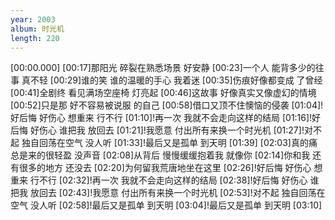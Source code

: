 ```yaml
---
year: 2003
album: 时光机
length: 220
---
```

[00:00.000]
[00:17]那阳光 碎裂在熟悉场景 好安静
[00:23]一个人 能背多少的往事 真不轻
[00:29]谁的笑 谁的温暖的手心 我着迷
[00:35]伤痕好像都变成 了曾经
[00:41]全剧终 看见满场空座椅 灯亮起
[00:46]这故事 好像真实又像虚幻的情境
[00:52]只是那 好不容易被说服 的自己
[00:58]借口又顶不住懊恼的侵袭
[01:04]!好后悔 好伤心 想重来 行不行
[01:10]!再一次 我就不会走向这样的结局
[01:16]!好后悔 好伤心 谁把我 放回去
[01:21]!我愿意 付出所有来换一个时光机
[01:27]!对不起 独自回荡在空气 没人听
[01:33]!最后又是孤单 到天明
[01:39]
[02:03]真的痛 总是来的很轻盈 没声音
[02:08]从背后 慢慢缓缓抱着我 就像你
[02:14]你和我 还有很多的地方 还没去
[02:20]为何留我荒唐地坐在这里
[02:26]!好后悔 好伤心 想重来 行不行
[02:32]!再一次 我就不会走向这样的结局
[02:38]!好后悔 好伤心 谁把我 放回去
[02:43]!我愿意 付出所有来换一个时光机
[02:53]!对不起 独自回荡在空气 没人听
[02:58]!最后又是孤单 到天明
[03:04]!最后又是孤单 到天明
[03:10]